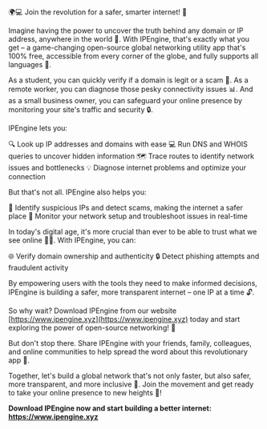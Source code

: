 🌍💻 Join the revolution for a safer, smarter internet! 🚀

Imagine having the power to uncover the truth behind any domain or IP address, anywhere in the world 📡. With IPEngine, that's exactly what you get – a game-changing open-source global networking utility app that's 100% free, accessible from every corner of the globe, and fully supports all languages 🤩.

As a student, you can quickly verify if a domain is legit or a scam 💸. As a remote worker, you can diagnose those pesky connectivity issues 📊. And as a small business owner, you can safeguard your online presence by monitoring your site's traffic and security 🔒.

IPEngine lets you:

🔍 Look up IP addresses and domains with ease
💻 Run DNS and WHOIS queries to uncover hidden information
🗺️ Trace routes to identify network issues and bottlenecks
💡 Diagnose internet problems and optimize your connection

But that's not all. IPEngine also helps you:

🔴 Identify suspicious IPs and detect scams, making the internet a safer place
💯 Monitor your network setup and troubleshoot issues in real-time

In today's digital age, it's more crucial than ever to be able to trust what we see online 🕵️‍♀️. With IPEngine, you can:

🌐 Verify domain ownership and authenticity
🔒 Detect phishing attempts and fraudulent activity

By empowering users with the tools they need to make informed decisions, IPEngine is building a safer, more transparent internet – one IP at a time 🔓.

So why wait? Download IPEngine from our website [https://www.ipengine.xyz](https://www.ipengine.xyz) today and start exploring the power of open-source networking! 🚀

But don't stop there. Share IPEngine with your friends, family, colleagues, and online communities to help spread the word about this revolutionary app 💬.

Together, let's build a global network that's not only faster, but also safer, more transparent, and more inclusive 🔗. Join the movement and get ready to take your online presence to new heights 🚀!

**Download IPEngine now and start building a better internet: https://www.ipengine.xyz**
